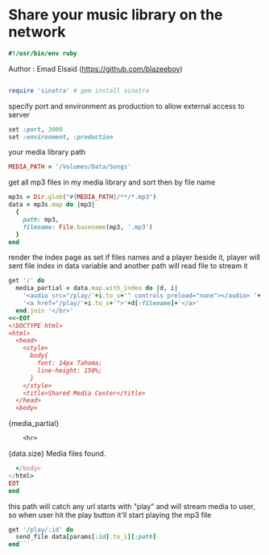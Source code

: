 # Share your music library on the network


```ruby
#!/usr/bin/env ruby
```
Author : Emad Elsaid (https://github.com/blazeeboy)
```ruby

require 'sinatra' # gem install sinatra

```
specify port and environment as production
to allow external access to server
```ruby
set :port, 3000
set :environment, :production
```
your media library path
```ruby
MEDIA_PATH = '/Volumes/Data/Songs'

```
get all mp3 files in my media library and sort
then by file name
```ruby
mp3s = Dir.glob("#{MEDIA_PATH}/**/*.mp3")
data = mp3s.map do |mp3|
  {
    path: mp3,
    filename: File.basename(mp3, '.mp3')
  }
end

```
render the index page as set if files names
and a player beside it, player will sent file index in data variable
and another path will read file to stream it
```ruby
get '/' do
  media_partial = data.map.with_index do |d, i| 
    '<audio src="/play/'+i.to_s+'" controls preload="none"></audio> '+
    '<a href="/play/'+i.to_s+'">'+d[:filename]+'</a>'
  end.join '</br>'
<<-EOT
<!DOCTYPE html>
<html>
  <head>
    <style>
      body{
        font: 14px Tahoma;
        line-height: 150%;
      }
    </style>
    <title>Shared Media Center</title>
  </head>
  <body>
```
{media_partial}
```ruby
    <hr>
```
{data.size} Media files found.
```ruby
  </body>
</html>
EOT
end

```
this path will catch any url starts with "play"
and will stream media to user, so when
user hit the play button it'll start playing
the mp3 file
```ruby
get '/play/:id' do
  send_file data[params[:id].to_i][:path]
end```